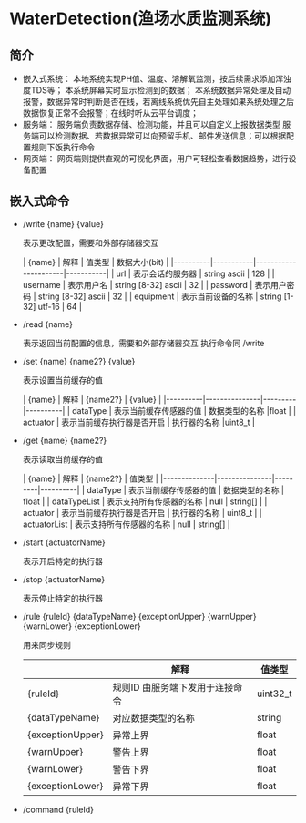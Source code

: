 # WaterDetection(渔场水质监测系统)

## 简介

- 嵌入式系统：
  本地系统实现PH值、温度、溶解氧监测，按后续需求添加浑浊度TDS等；
  本系统屏幕实时显示检测到的数据；
  本系统数据异常处理及自动报警，数据异常时判断是否在线，若离线系统优先自主处理如果系统处理之后数据恢复正常不会报警；在线时听从云平台调度；
- 服务端：
  服务端负责数据存储、检测功能，并且可以自定义上报数据类型
  服务端可以检测数据、若数据异常可以向预留手机、邮件发送信息；可以根据配置规则下饭执行命令
- 网页端：
  网页端则提供直观的可视化界面，用户可轻松查看数据趋势，进行设备配置

## 嵌入式命令

- /write {name} {value}

  表示更改配置，需要和外部存储器交互

  | {name}   | 解释        | 值类型                  | 数据大小(bit) |
      |----------|-----------|----------------------|-----------|
  | url      | 表示会话的服务器  | string ascii         | 128       |
  | username | 表示用户名     | string [8-32] ascii  | 32        |
  | password | 表示用户密码    | string [8-32] ascii  | 32        |
  | equipment | 表示当前设备的名称 | string [1-32] utf-16 | 64        |


- /read {name}

  表示返回当前配置的信息，需要和外部存储器交互 执行命令同 /write

- /set {name} {name2?} {value}

  表示设置当前缓存的值

  | {name} | 解释 |  {name2?} | {value} |
      |----------|---------------|---------|----------|
  | dataType | 表示当前缓存传感器的值 |  数据类型的名称  |float |
  | actuator | 表示当前缓存执行器是否开启 |  执行器的名称   |uint8_t |

- /get {name} {name2?}

  表示读取当前缓存的值

  | {name}       | 解释            | {name2?} | 值类型      |
      |--------------|---------------|---------|----------|
  | dataType     | 表示当前缓存传感器的值   | 数据类型的名称  | float    | 
  | dataTypeList | 表示支持所有传感器的名称  | null     | string[] |
  | actuator     | 表示当前缓存执行器是否开启 | 执行器的名称   | uint8_t  | 
  | actuatorList | 表示支持所有传感器的名称  |  null     | string[] |

- /start {actuatorName}

  表示开启特定的执行器

- /stop {actuatorName}

  表示停止特定的执行器

- /rule {ruleId} {dataTypeName} {exceptionUpper} {warnUpper} {warnLower} {exceptionLower}

  用来同步规则

  |                 | 解释                | 值类型      |  
    |-----------------|-------------------|----------|
  | {ruleId}        | 规则ID 由服务端下发用于连接命令 | uint32_t |
  | {dataTypeName}  | 对应数据类型的名称         | string   |
  | {exceptionUpper} | 异常上界              | float    |
  | {warnUpper}     | 警告上界              | float    |
  | {warnLower}     | 警告下界              | float    |
  | {exceptionLower} | 异常下界              | float    |

- /command {ruleId} 
  
  